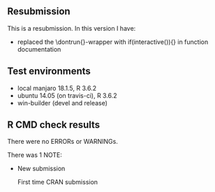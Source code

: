 ## Resubmission
This is a resubmission. In this version I have:

* replaced the \dontrun{}-wrapper with if(interactive()){} in function documentation

## Test environments
* local manjaro 18.1.5, R 3.6.2
* ubuntu 14.05 (on travis-ci), R 3.6.2
* win-builder (devel and release)

## R CMD check results
There were no ERRORs or WARNINGs. 

There was 1 NOTE:

* New submission

  First time CRAN submission

